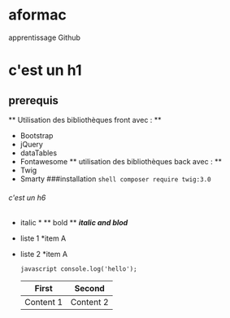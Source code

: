 # aformac
apprentissage Github

# c'est un h1 
## prerequis
** Utilisation des bibliothèques front avec : ** 
 * Bootstrap
 * jQuery
 * dataTables
 * Fontawesome
 ** utilisation des bibliothèques back avec : **
 * Twig
 * Smarty
 ###installation
 ```shell composer require twig:3.0 ```
###### c'est un h6
* italic *
** bold **
_**italic and blod**_ 

* liste 1
  *item A
* liste 2
  *item A
  
  ``` javascript console.log('hello'); ```
 
  First | Second
  ------|-------
  Content 1 | Content 2
  
  
